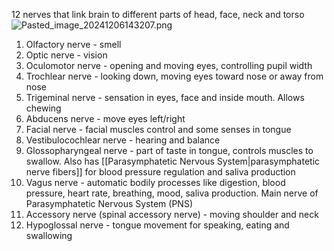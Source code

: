 12 nerves that link brain to different parts of head, face, neck and torso
![Pasted\_image\_20241206143207.png](pasted_image_20241206143207.png)

1. Olfactory nerve - smell
2. Optic nerve - vision
3. Oculomotor nerve - opening and moving eyes, controlling pupil width
4. Trochlear nerve - looking down, moving eyes toward nose or away from nose
5. Trigeminal nerve - sensation in eyes, face and inside mouth. Allows chewing
6. Abducens nerve - move eyes left/right
7. Facial nerve - facial muscles control and some senses in tongue
8. Vestibulocochlear nerve - hearing and balance
9. Glossopharyngeal nerve - part of taste in tongue, controls muscles to swallow. Also has \[\[Parasymphatetic Nervous System|parasymphatetic nerve fibers]] for blood pressure regulation and saliva production
10. Vagus nerve - automatic bodily processes like digestion, blood pressure, heart rate, breathing, mood, saliva production. Main nerve of Parasymphatetic Nervous System (PNS)
11. Accessory nerve (spinal accessory nerve) - moving shoulder and neck
12. Hypoglossal nerve - tongue movement for speaking, eating and swallowing
